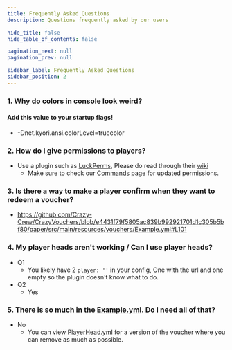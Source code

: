 ```yaml
---
title: Frequently Asked Questions
description: Questions frequently asked by our users

hide_title: false
hide_table_of_contents: false

pagination_next: null
pagination_prev: null

sidebar_label: Frequently Asked Questions
sidebar_position: 2
---
```

### 1. Why do colors in console look weird?
#### Add this value to your startup flags!
 * -Dnet.kyori.ansi.colorLevel=truecolor

### 2. How do I give permissions to players?
 * Use a plugin such as [LuckPerms](https://luckperms.net), Please do read through their [wiki](https://luckperms.net/wiki)
   * Make sure to check our [Commands](commands/permissions) page for updated permissions.

### 3. Is there a way to make a player confirm when they want to redeem a voucher?
 * https://github.com/Crazy-Crew/CrazyVouchers/blob/e4431f79f5805ac839b992921701d1c305b5bf80/paper/src/main/resources/vouchers/Example.yml#L101

### 4. My player heads aren't working / Can I use player heads?
 * Q1
   * You likely have 2 `player: ''` in your config, One with the url and one empty so the plugin doesn't know what to do.
 * Q2
   * Yes

### 5. There is so much in the [Example.yml](guides/examples/voucher-example). Do I need all of that?
 * No
   * You can view [PlayerHead.yml](guides/examples/player-head-example) for a version of the voucher where you can remove as much as possible.
